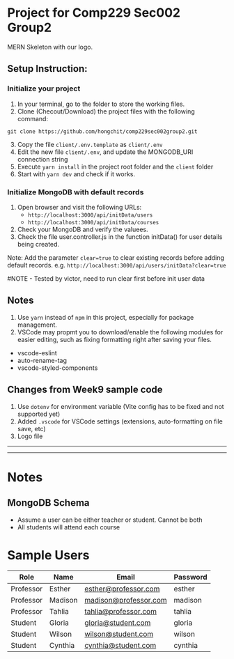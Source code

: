 # Project for Comp229 Sec002 Group2

MERN Skeleton with our logo.

## Setup Instruction:

### Initialize your project

1. In your terminal, go to the folder to store the working files.
2. Clone (Checout/Download) the project files with the following command:

```shell
git clone https://github.com/hongchit/comp229sec002group2.git
```

3. Copy the file `client/.env.template` as `client/.env`
4. Edit the new file `client/.env`, and update the MONGODB_URI connection string
5. Execute `yarn install` in the project root folder and the `client` folder
6. Start with `yarn dev` and check if it works.

### Initialize MongoDB with default records

1. Open browser and visit the following URLs:
   - `http://localhost:3000/api/initData/users`
   - `http://localhost:3000/api/initData/courses`
2. Check your MongoDB and verify the valuees.
3. Check the file user.controller.js in the function initData() for user details being created.

Note: Add the parameter `clear=true` to clear existing records before adding default records. e.g. `http://localhost:3000/api/users/initData?clear=true`

#NOTE - Tested by victor, need to run clear first before init user data

## Notes

1. Use `yarn` instead of `npm` in this project, especially for package management.
2. VSCode may propmt you to download/enable the following modules for easier editing, such as fixing formatting right after saving your files.

- vscode-eslint
- auto-rename-tag
- vscode-styled-components

## Changes from Week9 sample code

1. Use `dotenv` for environment variable (Vite config has to be fixed and not supported yet)
2. Added `.vscode` for VSCode settings (extensions, auto-formatting on file save, etc)
3. Logo file

---

---

# Notes

## MongoDB Schema

- Assume a user can be either teacher or student. Cannot be both
- All students will attend each course

# Sample Users

| Role      | Name    | Email                 | Password |
| --------- | ------- | --------------------- | -------- |
| Professor | Esther  | esther@professor.com  | esther   |
| Professor | Madison | madison@professor.com | madison  |
| Professor | Tahlia  | tahlia@professor.com  | tahlia   |
| Student   | Gloria  | gloria@student.com    | gloria   |
| Student   | Wilson  | wilson@student.com    | wilson   |
| Student   | Cynthia | cynthia@student.com   | cynthia  |
